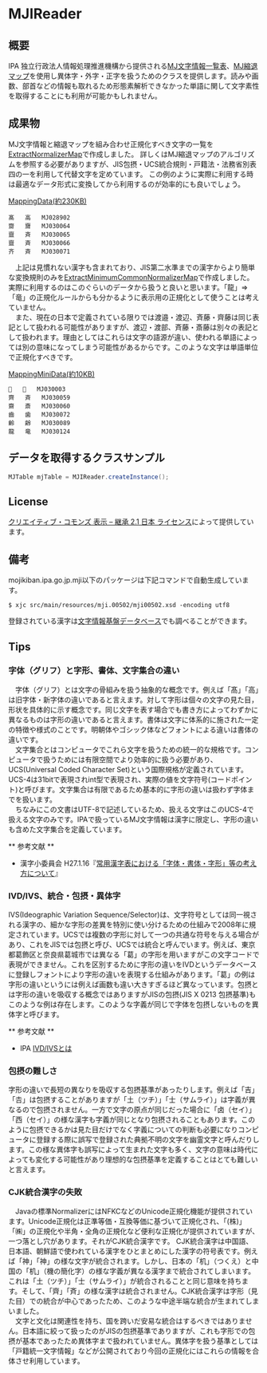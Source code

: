 # MJIReader
## 概要
IPA 独立行政法人情報処理推進機構から提供される[MJ文字情報一覧表](https://mojikiban.ipa.go.jp/1311.html)、[MJ縮退マップ](https://mojikiban.ipa.go.jp/4144.html)を使用し異体字・外字・正字を扱うためのクラスを提供します。読みや画数、部首などの情報も取れるため形態素解析できなかった単語に関して文字素性を取得することにも利用が可能かもしれません。

## 成果物

MJ文字情報と縮退マップを組み合わせ正規化すべき文字の一覧を[ExtractNormalizerMap](src/main/java/jp/ksgwr/mji/cli/ExtractNormalizerMap.java)で作成しました。
詳しくはMJ縮退マップのアルゴリズムを参照する必要がありますが、JIS包摂・UCS統合規則・戸籍法・法務省別表四の一を利用して代替文字を定めています。
この例のように実際に利用する時は最適なデータ形式に変換してから利用するのが効率的にも良いでしょう。

[MappingData(約230KB)](output/normalizerMap.tsv)

```
髙	高	MJ028902
齌	齎	MJ030064
齍	斉	MJ030065
齍	斉	MJ030066
齐	斉	MJ030071
```

　上記は見慣れない漢字も含まれており、JIS第二水準までの漢字からより簡単な変換規則のみを[ExtractMinimumCommonNormalizerMap](src/main/java/jp/ksgwr/mji/cli/ExtractMinimumCommonNormalizerMap.java)で作成しました。実際に利用するのはこのぐらいのデータから扱うと良いと思います。「龍」⇒「竜」の正規化ルールからも分かるように表示用の正規化として使うことは考えていません。  
　また、現在の日本で定義されている限りでは渡邉・渡辺、斉藤・齊藤は同じ表記として扱われる可能性がありますが、渡辺・渡部、斉藤・斎藤は別々の表記として扱われます。理由としてはこれらは文字の語源が違い、使われる単語によっては別の意味になってしまう可能性があるからです。このような文字は単語単位で正規化すべきです。

[MappingMiniData(約10KB)](output/normalizerMapMin.tsv)

```
𡿳	鼠	MJ030003
齊	斉	MJ030059
齋	斎	MJ030060
齒	歯	MJ030072
齡	齢	MJ030089
龍	竜	MJ030124
```

## データを取得するクラスサンプル

```java
MJTable mjTable = MJIReader.createInstance();
```

## License

[クリエイティブ・コモンズ 表示 – 継承 2.1 日本 ライセンス](http://creativecommons.org/licenses/by-sa/2.1/jp/)によって提供しています。

## 備考

mojikiban.ipa.go.jp.mji以下のパッケージは下記コマンドで自動生成しています。

```
$ xjc src/main/resources/mji.00502/mji00502.xsd -encoding utf8
```

登録されている漢字は[文字情報基盤データベース](https://mojikiban.ipa.go.jp/search/home)でも調べることができます。

## Tips
### 字体（グリフ）と字形、書体、文字集合の違い

　字体（グリフ）とは文字の骨組みを扱う抽象的な概念です。例えば「髙」「高」は旧字体・新字体の違いであると言えます。対して字形は個々の文字の見た目，形状を具体的に示す概念です。同じ文字を表す場合でも書き方によってわずかに異なるものは字形の違いであると言えます。書体は文字に体系的に施された一定の特徴や様式のことです。明朝体やゴシック体などフォントによる違いは書体の違いです。  
　文字集合とはコンピュータでこれら文字を扱うための統一的な規格です。コンピュータで扱うためには有限空間でより効率的に扱う必要があり、UCS(Universal Coded Character Set)という国際規格が定義されています。UCS-4は31bitで表現されint型で表現され、実際の値を文字符号(コードポイント)と呼びます。文字集合は有限であるため基本的に字形の違いは扱わず字体までを扱います。  
　ちなみにこの文書はUTF-8で記述しているため、扱える文字はこのUCS-4で扱える文字のみです。IPAで扱っているMJ文字情報は漢字に限定し、字形の違いも含めた文字集合を定義しています。

** 参考文献 **
* 漢字小委員会 H27.1.16『[常用漢字表における「字体・書体・字形」等の考え方について](http://www.bunka.go.jp/seisaku/bunkashingikai/kokugo/shoiinkai/iinkai_14/pdf/shiryo_3.pdf)』

### IVD/IVS、統合・包摂・異体字

IVS(Ideographic Variation Sequence/Selector)は、文字符号としては同一視される漢字の、細かな字形の差異を特別に使い分けるための仕組みで2008年に規定されています。UCSでは複数の字形に対して一つの共通な符号を与える場合があり、これをJISでは包摂と呼び、UCSでは統合と呼んでいます。例えば、東京都葛飾区と奈良県葛城市では異なる「葛」の字形を用いますがこの文字コードで表現ができません。これを区別するために字形の違いをIVDというデータベースに登録しフォントにより字形の違いを表現する仕組みがあります。「葛」の例は字形の違いというには例えば画数も違い大きすぎるほど異なっています。包摂とは字形の違いを吸収する概念ではありますがJISの包摂(JIS X 0213 包摂基準)もこのような例は存在します。このような字義が同じで字体を包摂しないものを異体字と呼びます。

** 参考文献 **
* IPA [IVD/IVSとは](https://mojikiban.ipa.go.jp/1292.html)

### 包摂の難しさ

字形の違いで長短の異なりを吸収する包摂基準があったりします。例えば「吉」「𠮷」は包摂することがありますが「土（ツチ）」「士（サムライ）」は字義が異なるので包摂されません。一方で文字の原点が同じだった場合に「卤（セイ）」「西（セイ）」の様な漢字も字義が同じとなり包摂されることもあります。このように包摂できるかは見た目だけでなく字義についての判断も必要になりコンピュータに登録する際に誤写で登録された典拠不明の文字を幽霊文字と呼んだりします。この様な異体字も誤写によって生まれた文字も多く、文字の意味は時代によっても変化する可能性があり理想的な包摂基準を定義することはとても難しいと言えます。

### CJK統合漢字の失敗

　Javaの標準NormalizerにはNFKCなどのUnicode正規化機能が提供されています。Unicode正規化は正準等価・互換等価に基づいて正規化され、「(株)」「㈱」の正規化や半角・全角の正規化など便利な正規化が提供されていますが、一つ落とし穴があります。それがCJK統合漢字です。
CJK統合漢字は中国語、日本語、朝鮮語で使われている漢字をひとまとめにした漢字の符号表です。例えば「神」「神」の様な文字が統合されます。しかし、日本の「机」（つくえ）と中国の「机」（機の簡化字）の様な字義が異なる漢字まで統合されてしまいます。これは「土（ツチ）」「士（サムライ）」が統合されることと同じ意味を持ちます。そして、「齊」「斉」の様な漢字は統合されません。CJK統合漢字は字形（見た目）での統合が中心であったため、このような中途半端な統合が生まれてしまいました。  
　文字と文化は関連性を持ち、国を跨いだ安易な統合はするべきではありません。日本語に絞って扱ったのがJISの包摂基準でありますが、これも字形での包摂が基本であったため異体字まで扱われていません。異体字を扱う基準としては「戸籍統一文字情報」などが公開されており今回の正規化にはこれらの情報を合体させ利用しています。
